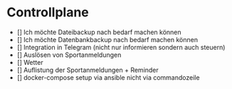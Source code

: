 # Controllplane

- [] Ich möchte Dateibackup nach bedarf machen können
- [] Ich möchte Datenbankbackup nach bedarf machen können
- [] Integration in Telegram (nicht nur informieren sondern auch steuern)
- [] Auslösen von Sportanmeldungen
- [] Wetter
- [] Auflistung der Sportanmeldungen + Reminder
- [] docker-compose setup via ansible nicht via commandozeile
